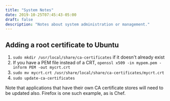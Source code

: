 ```yaml
---
title: "System Notes"
date: 2019-10-25T07:45:43-05:00
draft: false
description: "Notes about system administration or management."
---
```

## Adding a root certificate to Ubuntu

1. `sudo mkdir /usr/local/share/ca-certificates` if it doesn't already exist
2. If you have a PEM file instead of a CRT, `openssl x509 -in mypem.pem -inform PEM -out mycrt.crt`
3. `sudo mv mycrt.crt /usr/share/local/share/ca-certificates/mycrt.crt`
4. `sudo update-ca-certificates`

Note that applications that have their own CA certificate stores will need to be updated also. Firefox
is one such example, as is Chef.
